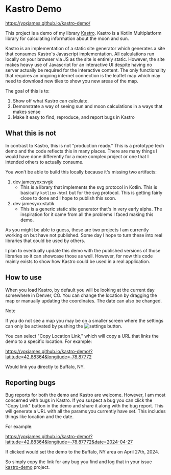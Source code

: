 # Kastro Demo

https://yoxjames.github.io/kastro-demo/

This project is a demo of my library [Kastro](https://github.com/yoxjames/Kastro). Kastro is a Kotlin Multiplatform 
library for calculating information about the moon and sun. 

Kastro is an implementation of a static site generator which generates a site that consumes Kastro's Javascript implementation. All calculations run locally on your browser via JS as the site is entirely static.
However, the site makes heavy use of Javascript for an interactive UI despite having no server actually be required
for the interactive content. The only functionality that requires an ongoing internet connection is the leaflet map 
which may need to download new tiles to show you new areas of the map.

The goal of this is to:
1. Show off what Kastro can calculate.
2. Demonstrate a way of seeing sun and moon calculations in a ways that makes sense
3. Make it easy to find, reproduce, and report bugs in Kastro


## What this is not
In contrast to Kastro, this is not "production ready." This is a prototype tech demo and the
code reflects this in many places. There are many things I would have done differently for a more complex project or one
that I intended others to actually consume. 

You won't be able to build this locally because it's missing two artifacts: 
1. dev.jamesyox:svgk
    * This is a library that implements the svg protocol in Kotlin. This is basically `kotlinx-html`
    but for the svg protocol. This is getting fairly close to done and I hope to publish this soon.
2. dev.jamesyox:statik
    * This is a generic static site generator that's in very early alpha. The inspiration for it came from all the problems I 
   faced making this demo.

As you might be able to guess, these are two projects I am currently working on but have not published. Some day I hope
to turn these into real libraries that could be used by others.

I plan to eventually update this demo with the published versions of those libraries so it can showcase those as well. 
However, for now this code mainly exists to show how Kastro could be used in a real application.

## How to use
When you load Kastro, by default you will be looking at the current day somewhere in Denver, CO. You can change
the location by dragging the map or manually updating the coordinates. The date can also be changed.

>[!NOTE]
> If you do not see a map you may be on a smaller screen where the settings can only be activated by 
pushing the ![settings](./docs/settings.svg) button.

You can select "Copy Location Link," which will copy a URL that links the demo to a specific location. For example: 

https://yoxjames.github.io/kastro-demo/?latitude=42.88364&longitude=-78.87772

Would link you directly to Buffalo, NY. 

## Reporting bugs
Bug reports for both the demo and Kastro are welcome. However, I am most concerned with bugs in Kastro. If you suspect a
bug you can click the "Copy Link" button in the demo and share it along with the bug report. This will generate a URL with all the params you currently have
set. This includes things like location and the date.

For example:

https://yoxjames.github.io/kastro-demo/?latitude=42.88364&longitude=-78.87772&date=2024-04-27

If clicked would set the demo to the Buffalo, NY area on April 27th, 2024. 

So simply copy the link for any bug you find and log that in your issue 
[kastro-demo](https://github.com/yoxjames/kastro-demo) project.


